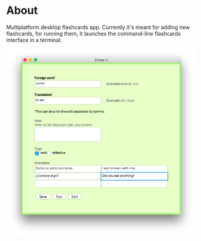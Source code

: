# About

Multiplatform desktop flashcards app. Currently it's meant for adding new flashcards,
for running them, it launches the command-line flashcards interface in a terminal.

![shoes-app](https://raw.githubusercontent.com/botanicus/flashcards/master/apps/desktop/shoes-app.png)
